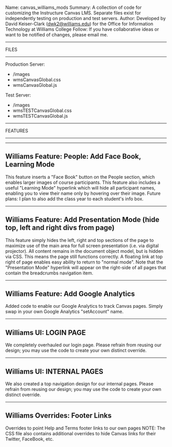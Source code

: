 Name: canvas_williams_mods
Summary: A collection of code for customizing the Instructure Canvas LMS. Separate files exist for independently testing on production and test servers.
Author: Developed by David Keiser-Clark (dwk2@williams.edu) for the Office for Information Technology at Williams College
Follow: If you have collaborative ideas or want to be notified of changes, please email me.


***********************************************
FILES
***********************************************
Production Server:
 - /images
 - wmsCanvasGlobal.css
 - wmsCanvasGlobal.js

Test Server: 
 - /images
 - wmsTESTCanvasGlobal.css
 - wmsTESTCanvasGlobal.js


***********************************************
FEATURES
***********************************************

-----------------------------------------------
Williams Feature: People: Add Face Book, Learning Mode
-----------------------------------------------

This feature inserts a "Face Book" button on the People section, which enables larger images of course participants.
This feature also includes a useful "Learning Mode" hyperlink which will hide all participant names, enabling you to view their name only by hovering over their image.
Future plans: I plan to also add the class year to each student's info box.


-----------------------------------------------
Williams Feature: Add Presentation Mode (hide top, left and right divs from page)
-----------------------------------------------

This feature simply hides the left, right and top sections of the page to maximize use of the main area for full screen presentation (i.e. via digital projector).
All content remains in the document object model, but is hidden via CSS. This means the page still functions correctly. 
A floating link at top right of page enables easy ability to return to "normal mode".
Note that the "Presentation Mode" hyperlink will appear on the right-side of all pages that contain the breadcrumbs navigation item.


-----------------------------------------------
Williams Feature: Add Google Analytics
-----------------------------------------------
Added code to enable our Google Analytics to track Canvas pages. 
Simply swap in your own Google Analytics "setAccount" name.


-----------------------------------------------
Williams UI: LOGIN PAGE
-----------------------------------------------
We completely overhauled our login page. Please refrain from reusing our design; you may use the code to create your own distinct override.


-----------------------------------------------
Williams UI: INTERNAL PAGES
-----------------------------------------------
We also created a top navigation design for our internal pages. Please refrain from reusing our design; you may use the code to create your own distinct override.


-----------------------------------------------
Williams Overrides: Footer Links
-----------------------------------------------
Overrides to point Help and Terms footer links to our own pages
NOTE: The CSS file also contains additional overrides to hide Canvas links for their Twitter, FaceBook, etc.

